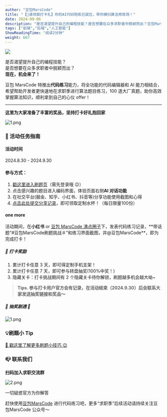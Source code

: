```yaml
---
author: "豆包MarsCode"
title: "【🎁请领取打卡礼】你的AI代码陪练已就位，带你横扫算法修炼场！"
date: 2024-09-06
description: "是否渴望提升自己的编程技能？是否想要在众多求职者中脱颖而出？豆包MarsCode特推出代码练习活动，AI代码陪练携硬核奖品已就位，带你横扫算法修炼场！速来～"
tags: ["前端","后端","人工智能"]
ShowReadingTime: "阅读2分钟"
weight: 667
---
```

![](https://p6-xtjj-sign.byteimg.com/tos-cn-i-73owjymdk6/6dca36bf912e420d98889fc8ea112ed9~tplv-73owjymdk6-jj-mark-v1:0:0:0:0:5o6Y6YeR5oqA5pyv56S-5Yy6IEAg6LGG5YyFTWFyc0NvZGU=:q75.awebp?rk3s=f64ab15b&x-expires=1728465752&x-signature=buuVN9Q2YiQrFLNpebi5nTaSiB8%3D)

是否渴望提升自己的编程技能？  
是否想要在众多求职者中脱颖而出？  
**现在，机会来了！**

豆包 MarsCode 特推出**代码练习**能力，将全功能的代码编辑器和 AI 能力相结合，希望帮助开发者更快速地在求职季进行算法题目练习，100 道大厂真题，助你高效掌握算法知识，顺利拿到自己的心仪 offer！

* * *

**这里为大家准备了丰富的奖品，坚持打卡好礼抱回家**

![1.png](https://p6-xtjj-sign.byteimg.com/tos-cn-i-73owjymdk6/f7622fb0f1894a7fb7fe098b25999d41~tplv-73owjymdk6-jj-mark-v1:0:0:0:0:5o6Y6YeR5oqA5pyv56S-5Yy6IEAg6LGG5YyFTWFyc0NvZGU=:q75.awebp?rk3s=f64ab15b&x-expires=1728465752&x-signature=S5LmFUx9AyNR7wtBCxIKfRq0uuQ%3D)

### **📌** 活动任务指南

#### 活动时间

2024.8.30 - 2024.9.30

#### 参与方式：

1.  [戳这里进入刷题页](https://juejin.cn/problemset?utm_source=juejin&utm_medium=article&utm_campaign=shuati "https://juejin.cn/problemset?utm_source=juejin&utm_medium=article&utm_campaign=shuati")（需先登录哦 😉）
2.  点击感兴趣的题目进入编码界面，体验页面右侧**AI 对话功能**
3.  在社交平台(掘金、知乎、小红书、抖音等)分享功能使用截图和心得
4.  [点击此处提交分享记录](https://link.juejin.cn?target=https%3A%2F%2Fbytedance.larkoffice.com%2Fshare%2Fbase%2Fform%2Fshrcn34w9emwYDqHCwQZ8VfdHjg "https://bytedance.larkoffice.com/share/base/form/shrcn34w9emwYDqHCwQZ8VfdHjg")，即可领取定制水杯！（每日限量100份）

#### one more

活动期间，在**小红书** or [豆包 MarsCode 沸点圈子](https://juejin.cn/pin/club/7359094304150650889?sort=newest "https://juejin.cn/pin/club/7359094304150650889?sort=newest")下，发表代码练习记录，**带话题“#豆包MarsCode刷题挑战＃”和练习界面截图，并@豆包MarsCode**，即为完成打卡！

##### 🎁 打卡奖励

1.  累计打卡任意 3 天，即可得定制手机支架！
2.  累计打卡任意 7 天，即可参与转盘抽奖(100%中奖！)
3.  隐藏关卡：打卡挑战期间有 2 个隐藏关卡待你解锁，刷题越多机会越大呦~

> **Tips. 参与打卡用户官方会有记录，在活动结束（2024.9.30）后会联系大家发送抽奖链接和奖品～**

##### 🎁 抽奖剧透 🎁

![1.png](https://p6-xtjj-sign.byteimg.com/tos-cn-i-73owjymdk6/f7622fb0f1894a7fb7fe098b25999d41~tplv-73owjymdk6-jj-mark-v1:0:0:0:0:5o6Y6YeR5oqA5pyv56S-5Yy6IEAg6LGG5YyFTWFyc0NvZGU=:q75.awebp?rk3s=f64ab15b&x-expires=1728465752&x-signature=S5LmFUx9AyNR7wtBCxIKfRq0uuQ%3D)

### 💡刷题小 Tip

[🔗 戳这里了解更多刷题小技巧 😉](https://juejin.cn/post/7408619644196274176 "https://juejin.cn/post/7408619644196274176")

### 📪 联系我们

**扫码加入求职交流群**

![2.png](https://p6-xtjj-sign.byteimg.com/tos-cn-i-73owjymdk6/1a4089ffa8064cdc846ca60ceeeb5b32~tplv-73owjymdk6-jj-mark-v1:0:0:0:0:5o6Y6YeR5oqA5pyv56S-5Yy6IEAg6LGG5YyFTWFyc0NvZGU=:q75.awebp?rk3s=f64ab15b&x-expires=1728465752&x-signature=REFy6zXQ%2BPW05UMeD%2FbvYwP9raw%3D)

一切疑惑官方为你解答

赶快使用[豆包MarsCode](https://link.juejin.cn?target=https%3A%2F%2Fmarscode.cn%2Fpractice%3Futm_source%3Djuejin%26utm_medium%3Darticle%26utm_campaign%3Dshuati "https://marscode.cn/practice?utm_source=juejin&utm_medium=article&utm_campaign=shuati") 进行代码练习吧，更多“求职季”后续活动请持续关注豆包MarsCode 公众号～